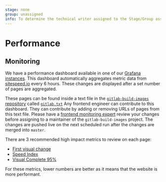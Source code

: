 ```yaml
---
stage: none
group: unassigned
info: To determine the technical writer assigned to the Stage/Group associated with this page, see https://about.gitlab.com/handbook/engineering/ux/technical-writing/#assignments
---
```


# Performance

## Monitoring

We have a performance dashboard available in one of our [Grafana instances](https://dashboards.gitlab.net/d/1EBTz3Dmz/sitespeed-page-summary?orgId=1). This dashboard automatically aggregates metric data from [sitespeed.io](https://www.sitespeed.io/) every 6 hours. These changes are displayed after a set number of pages are aggregated.

These pages can be found inside a text file in the [`gitlab-build-images` repository](https://gitlab.com/gitlab-org/gitlab-build-images) called [`gitlab.txt`](https://gitlab.com/gitlab-org/gitlab-build-images/blob/master/scripts/gitlab.txt)
Any frontend engineer can contribute to this dashboard. They can contribute by adding or removing URLs of pages from this text file. Please have a [frontend monitoring expert](https://about.gitlab.com/company/team/) review your changes before assigning to a maintainer of the `gitlab-build-images` project. The changes are pushed live on the next scheduled run after the changes are merged into `master`.

There are 3 recommended high impact metrics to review on each page:

- [First visual change](https://web.dev/first-meaningful-paint/)
- [Speed Index](https://github.com/WPO-Foundation/webpagetest-docs/blob/master/user/Metrics/SpeedIndex.md)
- [Visual Complete 95%](https://github.com/WPO-Foundation/webpagetest-docs/blob/master/user/Metrics/SpeedIndex.md)

For these metrics, lower numbers are better as it means that the website is more performant.
